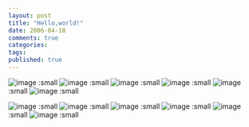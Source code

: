 ```yaml
---
layout: post
title: "Hello,world!"
date: 2006-04-18
comments: true
categories:
tags:
published: true
---
```




![image](http://img.f.hatena.ne.jp/images/fotolife/k/keyesberry/20060418/20060418105933.jpg)
:small
![image](http://img.f.hatena.ne.jp/images/fotolife/k/keyesberry/20060418/20060418105931.jpg)
:small
![image](http://img.f.hatena.ne.jp/images/fotolife/k/keyesberry/20060418/20060418105930.jpg)
:small
![image](http://img.f.hatena.ne.jp/images/fotolife/k/keyesberry/20060418/20060418105930.jpg)
:small
![image](http://img.f.hatena.ne.jp/images/fotolife/k/keyesberry/20060418/20060418105928.jpg)
:small
![image](http://img.f.hatena.ne.jp/images/fotolife/k/keyesberry/20060418/20060418115023.jpg)
:small

![image](http://img.f.hatena.ne.jp/images/fotolife/k/keyesberry/20060418/20060418105927.jpg)
:small
![image](http://img.f.hatena.ne.jp/images/fotolife/k/keyesberry/20060418/20060418105928.jpg)
:small
![image](http://img.f.hatena.ne.jp/images/fotolife/k/keyesberry/20060418/20060418110034.jpg)
:small
![image](http://img.f.hatena.ne.jp/images/fotolife/k/keyesberry/20060418/20060418105930.jpg)
:small
![image](http://img.f.hatena.ne.jp/images/fotolife/k/keyesberry/20060418/20060418110039.jpg)
:small
![image](http://img.f.hatena.ne.jp/images/fotolife/k/keyesberry/20060418/20060418115012.jpg)
:small
